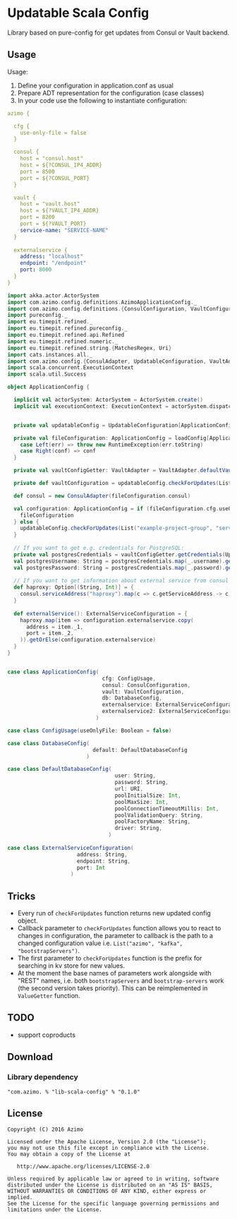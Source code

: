 # Updatable Scala Config


Library based on pure-config for get updates from Consul or Vault backend.


## Usage

Usage:
1. Define your configuration in application.conf as usual
2. Prepare ADT representation for the configuration (case classes)
3. In your code use the following to instantiate configuration:

```yaml
azimo {

  cfg {
    use-only-file = false
  }

  consul {
    host = "consul.host"
    host = ${?CONSUL_IP4_ADDR}
    port = 8500
    port = ${?CONSUL_PORT}
  }

  vault {
    host = "vault.host"
    host = ${?VAULT_IP4_ADDR}
    port = 8200
    port = ${?VAULT_PORT}
    service-name: "SERVICE-NAME"
  }
  
  externalservice {
    address: "localhost"
    endpoint: "/endpoint"
    port: 8000
  }
}
```

```scala
import akka.actor.ActorSystem
import com.azimo.config.definitions.AzimoApplicationConfig._
import com.azimo.config.definitions.{ConsulConfiguration, VaultConfiguration}
import pureconfig._
import eu.timepit.refined._
import eu.timepit.refined.pureconfig._
import eu.timepit.refined.api.Refined
import eu.timepit.refined.numeric._
import eu.timepit.refined.string.{MatchesRegex, Uri}
import cats.instances.all._
import com.azimo.config.{ConsulAdapter, UpdatableConfiguration, VaultAdapter}
import scala.concurrent.ExecutionContext
import scala.util.Success

object ApplicationConfig {

  implicit val actorSystem: ActorSystem = ActorSystem.create()
  implicit val executionContext: ExecutionContext = actorSystem.dispatcher


  private val updatableConfig = UpdatableConfiguration[ApplicationConfig]

  private val fileConfiguration: ApplicationConfig = loadConfig[ApplicationConfig]("azimo") match {
    case Left(err) => throw new RuntimeException(err.toString)
    case Right(conf) => conf
  }

  private val vaultConfigGetter: VaultAdapter = VaultAdapter.defaultVaultAdapter(fileConfiguration.vault)

  private def vaultConfiguration = updatableConfig.checkForUpdates(List(""), vaultConfigGetter, _ => ())(fileConfiguration)

  def consul = new ConsulAdapter(fileConfiguration.consul)

  val configuration: ApplicationConfig = if (fileConfiguration.cfg.useOnlyFile) {
    fileConfiguration
  } else {
    updatableConfig.checkForUpdates(List("example-project-group", "service-name"), consul, _ => ())(fileConfiguration)
  }
  
  // If you want to get e.g. credentials for PostgreSQL:
  private val postgresCredentials = vaultConfigGetter.getCredentials(UpdatableConfiguration.ValuePath(path = List("credentials_path_here")))
  val postgresUsername: String = postgresCredentials.map(_.username).getOrElse(configuration.db.default.user)
  val postgresPassword: String = postgresCredentials.map(_.password).getOrElse(configuration.db.default.password)
  
  // If you want to get information about external service from consul
  def haproxy: Option[(String, Int)] = {
    consul.serviceAddress("haproxy").map(c => c.getServiceAddress -> c.getServicePort)
  } 
  
  def externalService(): ExternalServiceConfiguration = {
    haproxy.map(item => configuration.externalservice.copy(
      address = item._1,
      port = item._2,
    )).getOrElse(configuration.externalservice)
  } 
}


case class ApplicationConfig(
                              cfg: ConfigUsage,
                              consul: ConsulConfiguration,
                              vault: VaultConfiguration,
                              db: DatabaseConfig,
                              externalservice: ExternalServiceConfiguration,
                              externalservice2: ExternalServiceConfiguration
                            )

case class ConfigUsage(useOnlyFile: Boolean = false)

case class DatabaseConfig(
                           default: DefaultDatabaseConfig
                         )

case class DefaultDatabaseConfig(
                                  user: String,
                                  password: String,
                                  url: URI,
                                  poolInitialSize: Int,
                                  poolMaxSize: Int,
                                  poolConnectionTimeoutMillis: Int,
                                  poolValidationQuery: String,
                                  poolFactoryName: String,
                                  driver: String,
                                )
                                
case class ExternalServiceConfiguration(
                      address: String,
                      endpoint: String,
                      port: Int
                    )

```


## Tricks

* Every run of `checkForUpdates` function returns new updated config object.
* Callback parameter to `checkForUpdates` function allows you to react to changes in configuration, the parameter to callback is the path to a changed configuration value i.e. `List("azimo", "kafka", "bootstrapServers")`.
* The first parameter to `checkForUpdates` function is the prefix for searching in kv store for new values.
* At the moment the base names of parameters work alongside with "REST" names, i.e. both `bootstrapServers` and `bootstrap-servers` work (the second version takes priority). This can be reimplemented in `ValueGetter` function.

## TODO

- support coproducts

## Download

### Library dependency

```sbtshell
"com.azimo. % "lib-scala-config" % "0.1.0"
```

## License

    Copyright (C) 2016 Azimo

    Licensed under the Apache License, Version 2.0 (the "License");
    you may not use this file except in compliance with the License.
    You may obtain a copy of the License at

       http://www.apache.org/licenses/LICENSE-2.0

    Unless required by applicable law or agreed to in writing, software
    distributed under the License is distributed on an "AS IS" BASIS,
    WITHOUT WARRANTIES OR CONDITIONS OF ANY KIND, either express or implied.
    See the License for the specific language governing permissions and
    limitations under the License.


